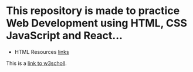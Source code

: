 # This repository is made to practice Web Development using HTML, CSS JavaScript and React...
- HTML Resources
[links](https://www.w3schools.com/html/)

This is a [link to w3scholl][1].

[1]: https://www.google.com
